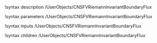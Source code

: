 !syntax description /UserObjects/CNSFVRiemannInvariantBoundaryFlux

!syntax parameters /UserObjects/CNSFVRiemannInvariantBoundaryFlux

!syntax inputs /UserObjects/CNSFVRiemannInvariantBoundaryFlux

!syntax children /UserObjects/CNSFVRiemannInvariantBoundaryFlux
